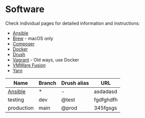 # Software

Check individual pages for detailed information and instructions:

- [Ansible](ansible.md)
- [Brew](brew.md) - macOS only
- [Composer](composer.md)
- [Docker](docker.md)
- [Drush](drush.md)
- [Vagrant](vagrant.md) - Old ways, use Docker
- [VMWare Fusion](vmware_fusion.md)
- [Yarn](yarn.md)

| Name | Branch | Drush alias | URL|
|------|--------|-------------|----|
| [Ansible](ansible.md) | * | - | asdadasd |
| testing | dev | @test | fgdfghdfh |
| production | main | @prod | 345fgsgs |
